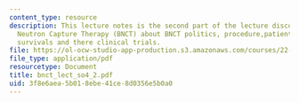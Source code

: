 ```yaml
---
content_type: resource
description: This lecture notes is the second part of the lecture discourse on Boron
  Neutron Capture Therapy (BNCT) about BNCT politics, procedure,patients and there
  survivals and there clinical trials.
file: https://ol-ocw-studio-app-production.s3.amazonaws.com/courses/22-55j-principles-of-radiation-interactions-fall-2004/3f8e6aea5b018ebe41ce8d0356e5b0a0_bnct_lect_so4_2.pdf
file_type: application/pdf
resourcetype: Document
title: bnct_lect_so4_2.pdf
uid: 3f8e6aea-5b01-8ebe-41ce-8d0356e5b0a0
---
```

